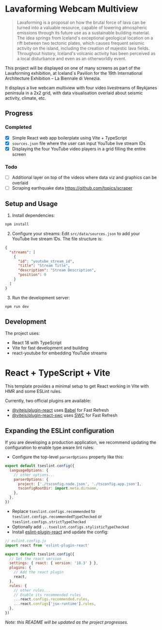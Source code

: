 # Lavaforming Webcam Multiview

> Lavaforming is a proposal on how the brutal force of lava can be turned into a valuable resource, capable of lowering atmospheric emissions through its future use as a sustainable building material. The idea springs from Iceland's exceptional geological location on a rift between two tectonic plates, which causes frequent seismic activity on the island, including the creation of majestic lava fields. Throughout history, Iceland's volcanic activity has been perceived as a local disturbance and even as an otherworldly event.

This project will be displayed on one of many screens as part of the Lavaforming exhibition, at Iceland´s Pavilion for the 19th International Architecture Exhibition – La Biennale di Venezia.

It displays a live webcam multiview with four video livestreams of Reykjanes peninsula in a 2x2 grid, with data visualisation overlaid about seismic activity, climate, etc.

## Progress

### Completed
- [x] Simple React web app boilerplate using Vite + TypeScript
- [x] `sources.json` file where the user can input YouTube live stream IDs
- [x] Displaying the four YouTube video players in a grid filling the entire screen

### Todo
- [ ] Additional layer on top of the videos where data viz and graphics can be overlaid
- [ ] Scraping earthquake data https://github.com/topics/scraper

## Setup and Usage

1. Install dependencies:
  ```bash
  npm install
  ```

2. Configure your streams:
  Edit `src/data/sources.json` to add your YouTube live stream IDs. The file structure is:
  ```json
  {
    "streams": [
      {
        "id": "youtube_stream_id",
        "title": "Stream Title",
        "description": "Stream Description",
        "position": 0
      }
    ]
  }
  ```

3. Run the development server:
  ```bash
  npm run dev
  ```

## Development

The project uses:
- React 18 with TypeScript
- Vite for fast development and building
- react-youtube for embedding YouTube streams

# React + TypeScript + Vite

This template provides a minimal setup to get React working in Vite with HMR and some ESLint rules.

Currently, two official plugins are available:

- [@vitejs/plugin-react](https://github.com/vitejs/vite-plugin-react/blob/main/packages/plugin-react/README.md) uses [Babel](https://babeljs.io/) for Fast Refresh
- [@vitejs/plugin-react-swc](https://github.com/vitejs/vite-plugin-react-swc) uses [SWC](https://swc.rs/) for Fast Refresh

## Expanding the ESLint configuration

If you are developing a production application, we recommend updating the configuration to enable type aware lint rules:

- Configure the top-level `parserOptions` property like this:

```js
export default tseslint.config({
  languageOptions: {
    // other options...
    parserOptions: {
      project: ['./tsconfig.node.json', './tsconfig.app.json'],
      tsconfigRootDir: import.meta.dirname,
    },
  },
})
```

- Replace `tseslint.configs.recommended` to `tseslint.configs.recommendedTypeChecked` or `tseslint.configs.strictTypeChecked`
- Optionally add `...tseslint.configs.stylisticTypeChecked`
- Install [eslint-plugin-react](https://github.com/jsx-eslint/eslint-plugin-react) and update the config:

```js
// eslint.config.js
import react from 'eslint-plugin-react'

export default tseslint.config({
  // Set the react version
  settings: { react: { version: '18.3' } },
  plugins: {
    // Add the react plugin
    react,
  },
  rules: {
    // other rules...
    // Enable its recommended rules
    ...react.configs.recommended.rules,
    ...react.configs['jsx-runtime'].rules,
  },
})
```

*Note: this README will be updated as the project progresses.*
